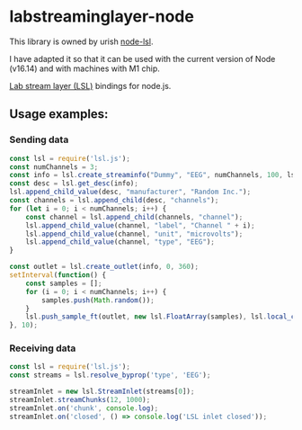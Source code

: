 # labstreaminglayer-node
This library is owned by urish [node-lsl](https://github.com/urish/node-lsl).

I have adapted it so that it can be used with the current version of Node (v16.14) and with machines with M1 chip.

[Lab stream layer (LSL)](https://github.com/sccn/labstreaminglayer) bindings for node.js.

## Usage examples:

### Sending data

```javascript
const lsl = require('lsl.js');
const numChannels = 3;
const info = lsl.create_streaminfo("Dummy", "EEG", numChannels, 100, lsl.channel_format_t.cft_float32, "Dummy EEG Device");
const desc = lsl.get_desc(info);
lsl.append_child_value(desc, "manufacturer", "Random Inc.");
const channels = lsl.append_child(desc, "channels");
for (let i = 0; i < numChannels; i++) {
    const channel = lsl.append_child(channels, "channel");
    lsl.append_child_value(channel, "label", "Channel " + i);
    lsl.append_child_value(channel, "unit", "microvolts");
    lsl.append_child_value(channel, "type", "EEG");
}

const outlet = lsl.create_outlet(info, 0, 360);
setInterval(function() {
    const samples = [];
    for (i = 0; i < numChannels; i++) {
        samples.push(Math.random());
    }
    lsl.push_sample_ft(outlet, new lsl.FloatArray(samples), lsl.local_clock());
}, 10);
```
### Receiving data

```javascript
const lsl = require('lsl.js');
const streams = lsl.resolve_byprop('type', 'EEG');

streamInlet = new lsl.StreamInlet(streams[0]);
streamInlet.streamChunks(12, 1000);
streamInlet.on('chunk', console.log);
streamInlet.on('closed', () => console.log('LSL inlet closed'));
```